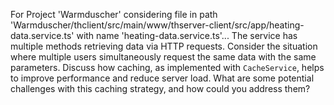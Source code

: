 For Project 'Warmduscher' considering file in path 'Warmduscher/thclient/src/main/www/thserver-client/src/app/heating-data.service.ts' with name 'heating-data.service.ts'... 
The service has multiple methods retrieving data via HTTP requests. Consider the situation where multiple users simultaneously request the same data with the same parameters. Discuss how caching, as implemented with `CacheService`, helps to improve performance and reduce server load. What are some potential challenges with this caching strategy, and how could you address them?